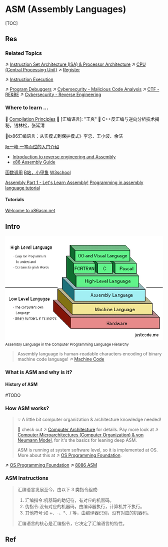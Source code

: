 # ASM (Assembly Languages)

[TOC]



## Res
### Related Topics
↗ [Instruction Set Architecture (ISA) & Processor Architecture](../../🧬%20Computer%20System/Computer%20Architecture/Instruction%20Set%20Architecture%20(ISA)%20&%20Processor%20Architecture/Instruction%20Set%20Architecture%20(ISA)%20&%20Processor%20Architecture.md)
↗ [CPU (Central Processing Unit)](../../🧬%20Computer%20System/Computer%20Architecture/Computer%20Microarchitectures%20(Computer%20Organization)%20&%20von%20Neumann%20Model/Computer%20Processors/Microprocessors%20Unit%20(MPU)/CPU%20(Central%20Processing%20Unit)/CPU%20(Central%20Processing%20Unit).md)
↗ [Register](../../🧬%20Computer%20System/Computer%20Architecture/Computer%20Microarchitectures%20(Computer%20Organization)%20&%20von%20Neumann%20Model/Computer%20Processors/Microprocessors%20Unit%20(MPU)/CPU%20(Central%20Processing%20Unit)/📌%20Basic%20CPU%20Components/Register.md)

↗ [Instruction Execution](../../🛣️%20Program%20Execution%20&%20Compilation%20System/🧙🏿‍♀️%20Execution%20(Runtime)/Instruction%20Execution/Instruction%20Execution.md)

↗ [Program Debuggers](../🐛%20Programming%20Tools%20Chain/Program%20Debuggers.md)
↗ [Cybersecurity - Malicious Code Analysis](../../../CyberSecurity/🏰%20Cybersecurity%20Basics%20&%20InfoSec/🍦%20Software%20Security/🪆%20Binary%20Engineering%20&%20Software%20Analysis/Malicious%20Code%20Analysis/Malicious%20Code%20Analysis.md)
↗ [CTF - RE&BE](../../../CyberSecurity/🏰%20Cybersecurity%20Basics%20&%20InfoSec/CTF%20&%20AWD/RE%20&%20BE/RE%20&%20BE.md)
↗ [Cybersecurity - Reverse Engineering](../../../CyberSecurity/🏰%20Cybersecurity%20Basics%20&%20InfoSec/🍦%20Software%20Security/🪆%20Binary%20Engineering%20&%20Software%20Analysis/Binary%20Engineering%20&%20Software%20Analysis.md)


### Where to learn ...
🏫 [Compilation Principles](../../🛣️%20Program%20Execution%20&%20Compilation%20System/🚮%20Program%20Language%20Translation%20(Compile-time)/Program%20Language%20Translation%20(Compile-time).md)
📖 [汇编语言]: "王爽"
📖 C++反汇编与逆向分析技术揭秘，钱林松，张延清

📖《x86汇编语言：从实模式到保护模式》李忠、王小波、余洁

[阮一峰 一笔而过的入门介绍](http://www.ruanyifeng.com/blog/2018/01/assembly-language-primer.html)
- [Introduction to reverse engineering and Assembly](https://kakaroto.homelinux.net/2017/11/introduction-to-reverse-engineering-and-assembly/)
- [x86 Assembly Guide](https://www.cs.virginia.edu/~evans/cs216/guides/x86.html)

[函数调用](https://zhuanlan.zhihu.com/p/24129384)
[B站，小甲鱼](https://www.bilibili.com/video/BV1zW411n79C?share_source=copy_web)
[W3school](https://www.w3cschool.cn/assembly/assembly-establish.html)

[Assembly Part 1 - Let's Learn Assembly!](https://www.section.io/engineering-education/assembly-part-1/)
[Programming in assembly language tutorial](https://github.com/mschwartz/assembly-tutorial)
#### Tutorials
[Welcome to x86asm.net](http://x86asm.net/index.html)



## Intro
![](../../../../Assets/Pics/Pasted%20image%2020230227223106.png)
<small>Assembly Language in the Computer Programming Language Hierarchy</small>


> Assembly language is human-readable characters encoding of binary machine code language!
> ↗ [Machine Code](../../🧬%20Computer%20System/Computer%20Architecture/Instruction%20Set%20Architecture%20(ISA)%20&%20Processor%20Architecture/📌%20Instruction%20Basics/Instruction%20Levels/Machine%20Code.md)


### What is ASM and why is it?
#### History of ASM
#TODO 



### How ASM works?
>💡 A little bit computer organization & architecture knowledge needed!
>
>🔗 check out ↗ [Computer Architecture](../../🧬%20Computer%20System/Computer%20Architecture/Computer%20Architecture.md) for details.
> Pay more look at ↗ [Computer Microarchitectures (Computer Organization) & von Neumann Model](../../🧬%20Computer%20System/Computer%20Architecture/Computer%20Microarchitectures%20(Computer%20Organization)%20&%20von%20Neumann%20Model/Computer%20Microarchitectures%20(Computer%20Organization)%20&%20von%20Neumann%20Model.md), for it's the basics for leaning deep ASM.
> 
> ASM is running at system software level, so it is implemented at OS. More about this at ↗ [OS Programming Foundation](../../🥷🏼%20Operating%20System%20(Engineering)/📟%20System%20Level%20Programming/OS%20Programming%20Foundation.md).

↗ [OS Programming Foundation](../../🥷🏼%20Operating%20System%20(Engineering)/📟%20System%20Level%20Programming/OS%20Programming%20Foundation.md)
↗ [8086 ASM](x86%20ISA%20Based%20ASM/8086%20ASM/8086%20ASM.md)


### ASM Instructions
> 汇编语言发展至今，由以下 3 类指令组成:
> 
> 1. 汇编指令:机器码的助记符，有对应的机器码。
> 2. 伪指令:没有对应的机器码，由编译器执行，计算机并不执行。
> 3. 其他符号:如 +、-、\*、/ 等，由编译器识别，没有对应的机器码。
> 
> 汇编语言的核心是汇编指令，它决定了汇编语言的特性。



## Ref
